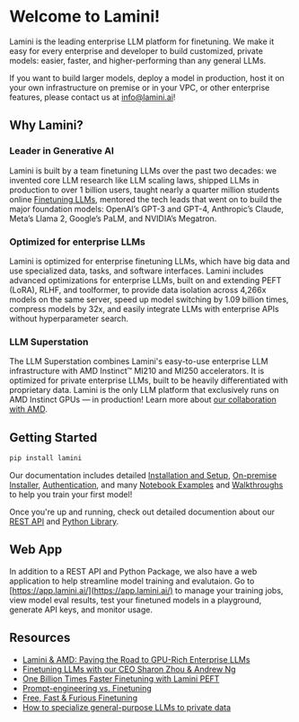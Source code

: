 # Welcome to Lamini!

Lamini is the leading enterprise LLM platform for finetuning. We make it easy for every enterprise and developer to build customized, private models: easier, faster, and higher-performing than any general LLMs.

If you want to build larger models, deploy a model in production, host it on your own infrastructure on premise or in your VPC, or other enterprise features, please contact us at [info@lamini.ai](mailto:info@lamini.ai)!

## Why Lamini?

### Leader in Generative AI
Lamini is built by a team finetuning LLMs over the past two decades: we invented core LLM research like LLM scaling laws, shipped LLMs in production to over 1 billion users, taught nearly a quarter million students online [Finetuning LLMs](https://www.deeplearning.ai/short-courses/finetuning-large-language-models/), mentored the tech leads that went on to build the major foundation models: OpenAI’s GPT-3 and GPT-4, Anthropic’s Claude, Meta’s Llama 2, Google’s PaLM, and NVIDIA’s Megatron.

### Optimized for enterprise LLMs

Lamini is optimized for enterprise finetuning LLMs, which have big data and use specialized data, tasks, and software interfaces. Lamini includes advanced optimizations for enterprise LLMs, built on and extending PEFT (LoRA), RLHF, and toolformer, to provide data isolation across 4,266x models on the same server, speed up model switching by 1.09 billion times, compress models by 32x, and easily integrate LLMs with enterprise APIs without hyperparameter search.

### LLM Superstation 

The LLM Superstation combines Lamini's easy-to-use enterprise LLM infrastructure with AMD Instinct™ MI210 and MI250 accelerators. It is optimized for private enterprise LLMs, built to be heavily differentiated with proprietary data. Lamini is the only LLM platform that exclusively runs on AMD Instinct GPUs — in production! Learn more about [our collaboration with AMD](https://www.lamini.ai/blog/lamini-amd-paving-the-road-to-gpu-rich-enterprise-llms).

## Getting Started
```sh
pip install lamini
```
Our documentation includes detailed [Installation and Setup](/Start/setup), [On-premise Installer](/Start/installer), [Authentication](/Start/auth), and many [Notebook Examples](/notebooks) and [Walkthroughs](/Examples/llama_v2_example) to help you train your first model!

Once you're up and running, check out detailed documention about our [REST API](/API_v2/completions) and [Python Library](/python_library). 

## Web App
In addition to a REST API and Python Package, we also have a web application to help streamline model training and evalutaion. Go to [https://app.lamini.ai/](https://app.lamini.ai/) to manage your training jobs, view model eval results, test your finetuned models in a playground, generate API keys, and monitor usage.

## Resources
- [Lamini & AMD: Paving the Road to GPU-Rich Enterprise LLMs](https://www.lamini.ai/blog/lamini-amd-paving-the-road-to-gpu-rich-enterprise-llms)
- [Finetuning LLMs with our CEO Sharon Zhou & Andrew Ng](https://www.lamini.ai/blog/finetuning-llms-with-our-ceo-sharon-zhou-andrew-ng)
- [One Billion Times Faster Finetuning with Lamini PEFT](https://www.lamini.ai/blog/one-billion-times-faster-finetuning-with-lamini-peft)
- [Prompt-engineering vs. Finetuning](https://www.lamini.ai/blog/the-battle-between-prompting-and-finetuning)
- [Free, Fast & Furious Finetuning](https://www.lamini.ai/blog/free-fast-and-furious-finetuning)
- [How to specialize general-purpose LLMs to private data](https://www.lamini.ai/blog/specialize-llms-to-private-data-databricks)

<br><br>

